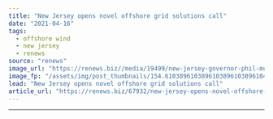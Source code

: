 ```yaml
---
title: "New Jersey opens novel offshore grid solutions call"
date: "2021-04-16"
tags: 
  - offshore wind
  - new jersey
  - renews
source: "renews"
image_url: "https://renews.biz//media/19499/new-jersey-governor-phil-murphy-credit-office-of-the-governor-1.jpg?mode=crop&width=770&heightratio=0.6103896103896103896103896104&slimmage=true"
image_fp: "/assets/img/post_thumbnails/154.6103896103896103896103896104&slimmage=true"
lead: "New Jersey opens novel offshore grid solutions call"
article_url: "https://renews.biz/67932/new-jersey-opens-novel-offshore-grid-solutions-call/"
---
```


---
